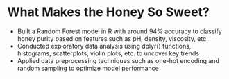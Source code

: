 # What Makes the Honey So Sweet?

- Built a Random Forest model in R with around 94% accuracy to classify honey purity based on features such as pH, density, viscosity, etc. 
- Conducted exploratory data analysis using dplyr() functions, histograms, scatterplots, violin plots, etc. to uncover key trends
- Applied data preprocessing techniques such as one-hot encoding and random sampling to optimize model performance
